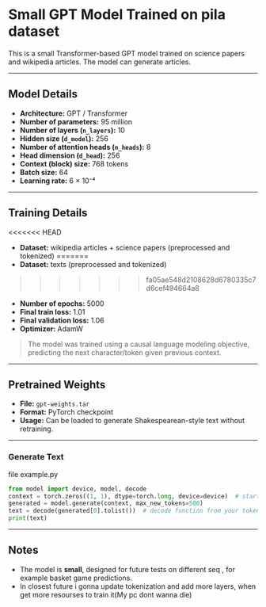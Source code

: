 

# Small GPT Model Trained on pila dataset 

This is a small Transformer-based GPT model trained on science papers and wikipedia articles. The model can generate articles.

---

## Model Details

* **Architecture:** GPT / Transformer
* **Number of parameters:** 95 million
* **Number of layers (`n_layers`):** 10
* **Hidden size (`d_model`):** 256
* **Number of attention heads (`n_heads`):** 8
* **Head dimension (`d_head`):** 256
* **Context (block) size:** 768 tokens
* **Batch size:** 64
* **Learning rate:** 6 × 10⁻⁴

---

## Training Details

<<<<<<< HEAD
* **Dataset:** wikipedia articles + science papers (preprocessed and tokenized)
=======
* **Dataset:**  texts (preprocessed and tokenized)
>>>>>>> fa05ae548d2108628d6780335c7d6cef494664a8
* **Number of epochs:** 5000
* **Final train loss:** 1.01
* **Final validation loss:** 1.06
* **Optimizer:** AdamW

> The model was trained using a causal language modeling objective, predicting the next character/token given previous context.

---

## Pretrained Weights

* **File:** `gpt-weights.tar`
* **Format:** PyTorch checkpoint
* **Usage:** Can be loaded to generate Shakespearean-style text without retraining.

---

### Generate Text

file example.py
```python
from model import device, model, decode
context = torch.zeros((1, 1), dtype=torch.long, device=device)  # starting token
generated = model.generate(context, max_new_tokens=500)
text = decode(generated[0].tolist())  # decode function from your tokenizer
print(text)
```

---

## Notes

* The model is **small**, designed for future tests on different seq , for example basket game predictions.
* In closest future i gonna update tokenization and add more layers, when get more resourses to train it(My pc dont wanna die)
